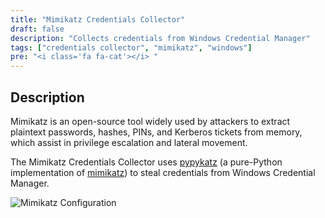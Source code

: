 ```yaml
---
title: "Mimikatz Credentials Collector"
draft: false
description: "Collects credentials from Windows Credential Manager"
tags: ["credentials collector", "mimikatz", "windows"]
pre: "<i class='fa fa-cat'></i> "
---
```


## Description

Mimikatz is an open-source tool widely used by attackers to extract plaintext
passwords, hashes, PINs, and Kerberos tickets from memory, which assist in
privilege escalation and lateral movement.

The Mimikatz Credentials Collector uses [pypykatz](https://github.com/skelsec/pypykatz)
(a pure-Python implementation of [mimikatz](https://github.com/gentilkiwi/mimikatz))
to steal credentials from Windows Credential Manager.

![Mimikatz Configuration](/images/island/configuration-page/mimikatz-credentials-collector-configuration.png "Mimikatz configuration")
